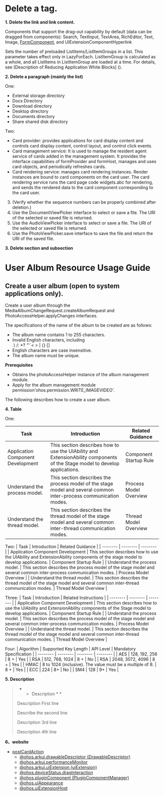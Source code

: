 # Delete a tag.

 **1. Delete the link and link content.** 

Components that support the drag-out capability by default (data can be dragged from components): Search, TextInput, TextArea, RichEditor, Text, Image, <!--Del-->[FormComponent](), and UIExtensionComponent<!--DelEnd-->Hyperlink

Sets the number of preloaded ListItems/ListItemGroups in a list. This parameter takes effect only in LazyForEach. ListItemGroup is calculated as a whole, and all ListItems in ListItemGroup are loaded at a time. <!--Del-->For details, see [Description of Reducing Application White Blocks] (). <!--DelEnd-->

 **2. Delete a paragraph (mainly the list)** 

One:
<!--Del-->
- External storage directory
- Docs Directory<!--DelEnd-->
- Download directory
- Desktop directory
- Documents directory
- Share shared disk directory

Two:
- Card provider: provides applications for card display content and controls card display content, control layout, and control click events.
- Card management service: It is used to manage the resident agent service of cards added in the management system. It provides the interface capabilities of formProvider and formHost, manages and uses card objects, and periodically refreshes cards. <!--Del-->
- Card rendering service: manages card rendering instances. Render instances are bound to card components on the card user. The card rendering service runs the card page code widgets.abc for rendering, and sends the rendered data to the card component corresponding to the card user. <!--DelEnd-->

3. (Verify whether the sequence numbers can be properly combined after deletion.)
1. Use the DocumentViewPicker interface to select or save a file. The URI of the selected or saved file is returned. <!--Del-->
2. Use the AudioViewPicker interface to select or save a file. The URI of the selected or saved file is returned. <!--DelEnd-->
3. Use the PhotoViewPicker.save interface to save the file and return the URI of the saved file.

**3. Delete section and subsection** 

# User Album Resource Usage Guide

<!--Del-->
## Create a user album (open to system applications only).

Create a user album through the MediaAlbumChangeRequest.createAlbumRequest and PhotoAccessHelper.applyChanges interfaces.

The specifications of the name of the album to be created are as follows:

- The album name contains 1 to 255 characters.
- Invalid English characters, including <br>.\ /: *? "'`< > | {} []
- English characters are case insensitive.
- The album name must be unique.

**Prerequisites**

- Obtains the photoAccessHelper instance of the album management module.
- Apply for the album management module permission'ohos.permission.WRITE_IMAGEVIDEO'.

The following describes how to create a user album.
<!--DelEnd-->

 **4. Table** 

One:
<!--Del-->
| Task | Introduction | Related Guidance |
| -------- | -------- | -------- |
| Application Component Development | This section describes how to use the UIAbility and ExtensionAbility components of the Stage model to develop applications. | Component Startup Rule |
| Understand the process model. | This section describes the process model of the stage model and several common inter-process communication modes. | Process Model Overview |
| Understand the thread model. | This section describes the thread model of the stage model and several common inter-thread communication modes. | Thread Model Overview |
<!--DelEnd-->

Two:
| Task | Introduction | Related Guidance |
| -------- | -------- | -------- |
| <!--DelRow-->Application Component Development | This section describes how to use the UIAbility and ExtensionAbility components of the stage model to develop applications. | Component Startup Rule |
| Understand the process model. | This section describes the process model of the stage model and several common inter-process communication modes. | Process Model Overview |
| Understand the thread model. | This section describes the thread model of the stage model and several common inter-thread communication modes. | Thread Model Overview |

Three:
| Task | <!--DelCol2-->Introduction | Related Instructions |
| -------- | -------- | -------- |
| Application Component Development | This section describes how to use the UIAbility and ExtensionAbility components of the Stage model to develop applications. | Component Startup Rule |
| Understand the process model. | This section describes the process model of the stage model and several common inter-process communication modes. | Process Model Overview |
| Understand the thread model. | This section describes the thread model of the stage model and several common inter-thread communication modes. | Thread Model Overview |

Four:
| Algorithm | Supported Key Length | API Level | <!--DelCol4--> Mandatory Specification |
| -------- | -------- | -------- | -------- |
| AES | 128, 192, 256 | 8 + | Yes |<!--Del-->
| RSA | 512, 768, 1024 | 8 + | No |<!--DelEnd-->
| RSA | 2048, 3072, 4096 | 8 + | Yes |
| HMAC | 8 to 1024 (inclusive). The value must be a multiple of 8. | 8 + | Yes |<!--Del-->
| ECC | 224 | 8+ | No |<!--DelEnd-->
| SM4 | 128 | 9+ | Yes |

 **5. Description** 

> * * Description * *
>
> Description First line
>
> <!--Del-->Describe the second line<!--DelEnd-->
>
> Description 3rd line
>
> <!--Del-->Description 4th line <!--DelEnd-->

**6、website**
- [postCardAction]()
    <!--Del-->
    - [@ohos.arkui.drawableDescriptor (DrawableDescriptor)]()
    - [@ohos.arkui.performanceMonitor ]()  
    - [@ohos.arkui.uiExtension (uiExtension)]()
    <!--DelEnd-->
    - [@ohos.deviceStatus.dragInteraction]()
    - [@ohos.pluginComponent (PluginComponentManager)]()
    - [@ohos.uiAppearance]()
    - [@ohos.uiExtensionHost]()